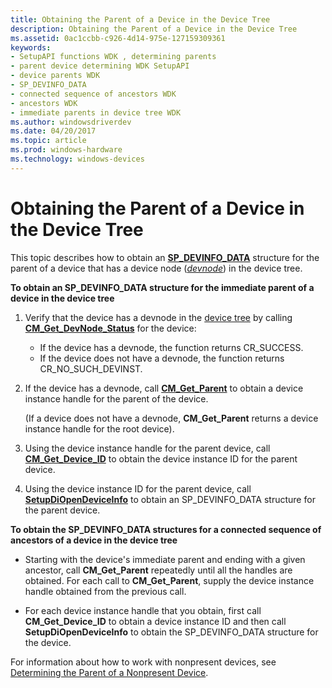 ```yaml
---
title: Obtaining the Parent of a Device in the Device Tree
description: Obtaining the Parent of a Device in the Device Tree
ms.assetid: 0ac1ccbb-c926-4d14-975e-127159309361
keywords:
- SetupAPI functions WDK , determining parents
- parent device determining WDK SetupAPI
- device parents WDK
- SP_DEVINFO_DATA
- connected sequence of ancestors WDK
- ancestors WDK
- immediate parents in device tree WDK
ms.author: windowsdriverdev
ms.date: 04/20/2017
ms.topic: article
ms.prod: windows-hardware
ms.technology: windows-devices
---
```


# Obtaining the Parent of a Device in the Device Tree





This topic describes how to obtain an [**SP_DEVINFO_DATA**](https://msdn.microsoft.com/library/windows/hardware/ff552344) structure for the parent of a device that has a device node ([*devnode*](https://msdn.microsoft.com/library/windows/hardware/ff556277#wdkgloss-devnode)) in the device tree.

**To obtain an SP_DEVINFO_DATA structure for the immediate parent of a device in the device tree**

1.  Verify that the device has a devnode in the [device tree](https://msdn.microsoft.com/library/windows/hardware/ff543194) by calling [**CM_Get_DevNode_Status**](https://msdn.microsoft.com/library/windows/hardware/ff538514) for the device:
    -   If the device has a devnode, the function returns CR_SUCCESS.
    -   If the device does not have a devnode, the function returns CR_NO_SUCH_DEVINST.

2.  If the device has a devnode, call [**CM_Get_Parent**](https://msdn.microsoft.com/library/windows/hardware/ff538610) to obtain a device instance handle for the parent of the device.

    (If a device does not have a devnode, **CM_Get_Parent** returns a device instance handle for the root device).

3.  Using the device instance handle for the parent device, call [**CM_Get_Device_ID**](https://msdn.microsoft.com/library/windows/hardware/ff538405) to obtain the device instance ID for the parent device.

4.  Using the device instance ID for the parent device, call [**SetupDiOpenDeviceInfo**](https://msdn.microsoft.com/library/windows/hardware/ff552071) to obtain an SP_DEVINFO_DATA structure for the parent device.

**To obtain the SP_DEVINFO_DATA structures for a connected sequence of ancestors of a device in the device tree**

-   Starting with the device's immediate parent and ending with a given ancestor, call **CM_Get_Parent** repeatedly until all the handles are obtained. For each call to **CM_Get_Parent**, supply the device instance handle obtained from the previous call.

-   For each device instance handle that you obtain, first call **CM_Get_Device_ID** to obtain a device instance ID and then call **SetupDiOpenDeviceInfo** to obtain the SP_DEVINFO_DATA structure for the device.

For information about how to work with nonpresent devices, see [Determining the Parent of a Nonpresent Device](determining-the-parent-of-a-nonpresent-device.md).

 

 





